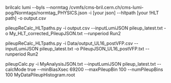 brilcalc lumi --byls --normtag /cvmfs/cms-bril.cern.ch/cms-lumi-pog/Normtags/normtag_PHYSICS.json -i [your json] --hltpath [your !HLT path] -o output.csv

pileupReCalc_HLTpaths.py -i output.csv --inputLumiJSON pileup_latest.txt -o My_HLT_corrected_PileupJSON.txt --runperiod Run2

pileupReCalc_HLTpaths.py -i Data/output_UL16_postVFP.csv --inputLumiJSON pileup_latest.txt -o PileupJSON_UL16_postVFP.txt --runperiod Run2

pileupCalc.py -i MyAnalysisJSON.txt --inputLumiJSON pileup_latest.txt --calcMode true --minBiasXsec 69200 --maxPileupBin 100 --numPileupBins 100 MyDataPileupHistogram.root